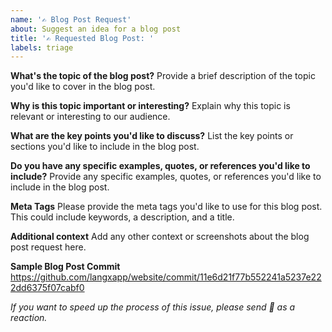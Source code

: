 ```yaml
---
name: '✍️ Blog Post Request'
about: Suggest an idea for a blog post
title: '✍️ Requested Blog Post: '
labels: triage
---
```


**What's the topic of the blog post?**
Provide a brief description of the topic you'd like to cover in the blog post.

**Why is this topic important or interesting?**
Explain why this topic is relevant or interesting to our audience.

**What are the key points you'd like to discuss?**
List the key points or sections you'd like to include in the blog post.

**Do you have any specific examples, quotes, or references you'd like to include?**
Provide any specific examples, quotes, or references you'd like to include in the blog post.

**Meta Tags**
Please provide the meta tags you'd like to use for this blog post. This could include keywords, a description, and a title.

**Additional context**
Add any other context or screenshots about the blog post request here.

**Sample Blog Post Commit**
https://github.com/langxapp/website/commit/11e6d21f77b552241a5237e222dd6375f07cabf0

_If you want to speed up the process of this issue, please send 🚀 as a reaction._
